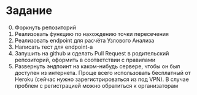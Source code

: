 # Задание

0. Форкнуть репозиторий
1. Реализовать функцию по нахождению точки пересечения
2. Реализовать endpoint для расчёта Узлового Анализа
3. Написать тест для endpoint-а
4. Запушить на github и сделать Pull Request в родительский репозиторий, оформить в соответствии с правилами
5. Развернуть эндпоинт на каком-нибудь сервере, чтобы он был доступен из интернета.
Проще всего использовать бесплатный от Heroku (сейчас нужно зарегистрироваться из под VPN).
В случае проблем с регистрацией можно обратиться к организаторам
